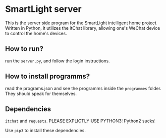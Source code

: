 # SmartLight server
This is the server side program for the SmartLight intelligent home project. Written in Python, it utilizes the ItChat library, allowing one's WeChat device to control the home's devices.

## How to run?
run the `server.py`, and follow the login instructions.

## How to install programms?
read the programs.json and see the programms inside the `programmes` folder. They should speak for themselves.



## Dependencies

`itchat` and `requests`. PLEASE EXPLICTLY USE PYTHON3! Python2 sucks!

Use `pip3` to install these dependencies.